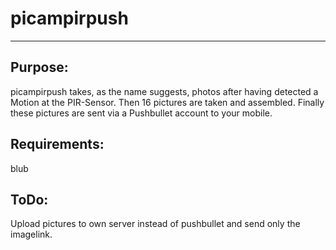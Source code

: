# picampirpush
---
## Purpose:
picampirpush takes, as the name suggests, photos after having detected a Motion at the PIR-Sensor. Then 16 pictures are taken and assembled. Finally these pictures are sent via a Pushbullet account to your mobile.
## Requirements:
blub
## ToDo:
Upload pictures to own server instead of pushbullet and send only the imagelink.

